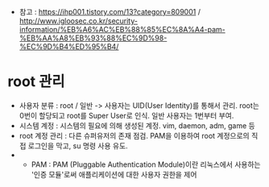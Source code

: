 * 참고 : https://ihp001.tistory.com/13?category=809001 / http://www.igloosec.co.kr/security-information/%EB%A6%AC%EB%88%85%EC%8A%A4-pam-%EB%AA%A8%EB%93%88%EC%9D%98-%EC%9D%B4%ED%95%B4/

root 관리
=========
* 사용자 분류 : root / 일반 -> 사용자는 UID(User Identity)를 통해서 관리. root는 0번이 할당되고 root를 Super User로 인식. 일반 사용자는 1번부터 부여.
* 시스템 계정 : 시스템의 필요에 의해 생성된 계정. vim, daemon, adm, game 등
* root 계정 관리 : 다른 슈퍼유저의 존재 점검. PAM을 이용하여 root 계정으로의 직접 로그인을 막고, su 명령 사용 유도.
* * PAM : PAM (Pluggable Authentication Module)이란 리눅스에서 사용하는 '인증 모듈'로써 애플리케이션에 대한 사용자 권한을 제어
